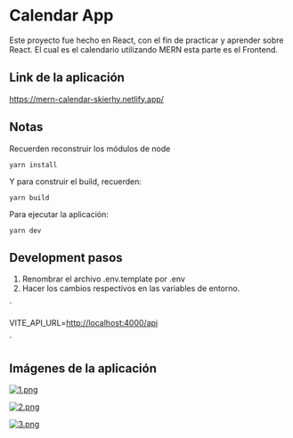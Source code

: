 # Calendar App

Este proyecto fue hecho en React, con el fin de practicar y aprender sobre React.
El cual es el calendario utilizando MERN esta parte es el Frontend.

## Link de la aplicación

<https://mern-calendar-skierhy.netlify.app/>

## Notas

Recuerden reconstruir los módulos de node

`yarn install`

Y para construir el build, recuerden:

`yarn build`

Para ejecutar la aplicación:

`yarn dev`

## Development pasos

1. Renombrar el archivo .env.template por .env
2. Hacer los cambios respectivos en las variables de entorno.

`

VITE_API_URL=<http://localhost:4000/api>

`

## Imágenes de la aplicación

[![1.png](https://i.postimg.cc/c4T1Yrkr/1.png)](https://postimg.cc/PPpknrjj)

[![2.png](https://i.postimg.cc/XYJjg4tx/2.png)](https://postimg.cc/PPgnXsX8)

[![3.png](https://i.postimg.cc/vZNQqCsy/3.png)](https://postimg.cc/zyTZ3tv2)
